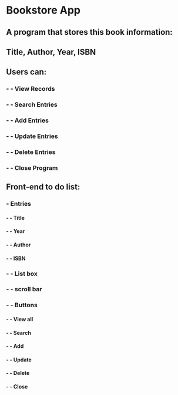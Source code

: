 # Bookstore App
## A program that stores this book information:
## Title, Author, Year, ISBN

## Users can:
### -  - View Records
### -  - Search Entries
### -  - Add Entries
### -  - Update Entries
### -  - Delete Entries
### -  - Close Program

## Front-end to do list:
### -  Entries
#### -  - Title
#### -  - Year
#### -  - Author
#### -  - ISBN
### -  - List box
### -  - scroll bar
### -  - Buttons
#### -  - View all
#### -  - Search
#### -  - Add
#### -  - Update
#### -  - Delete
#### -  - Close